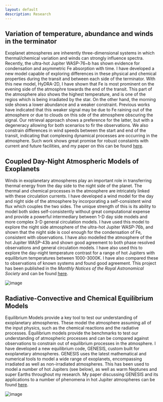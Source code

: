 ```yaml
---
layout: default
description: Research
---
```


## Variation of temperature, abundance and winds in the terminator

Exoplanet atmospheres are inherently three-dimensional systems in which thermal/chemical variation and winds can strongly influence spectra. Recently, the ultra-hot Jupiter WASP-76~b has shown evidence for condensation and asymmetric Fe absorption with time. I have developed a new model capable of exploring differences in these physical and chemical properties during the transit and between each side of the terminator. With this new model, HyDRA-2D, I have shown that Fe is most prominent on the evening side of the atmosphre towards the end of the transit. This part of the atmosphere also shows the highest temperature, and is one of the regios which is being irradiated by the star. On the other hand, the morning side shows a lower abundance and a weaker constraint. Previous works have indicated that this weaker signal may be due to Fe raining out of the atmosphere or due to clouds on this sde of the atmosphere obscuring the signal. Our retrieval approach shows a preference for the latter, but with a degeneracy allowing for both scenarios to fir the observations. We also constrain differences in wind speeds between the start and end of the transit, indicating that complexing dynamical processes are occurring in the atmosphere. Such work shows great promise for robust constaints with current and future facilities, and my paper on this can be found [here]().

## Coupled Day-Night Atmospheric Models of Exoplanets

Winds in exoplanetary atmospheres play an important role in transferring thermal energy from the day side to the night side of the planet. The thermal and chemical processes in the atmosphere are intricately linked with these circulation currents. I have developed a wind model for the day and night side of the atmosphere by incorporating a self-consistent wind flux which couples the two sides. The unique strength of this is its ability to model both sides self-consistently without great computational expense and provide a powerful intermediary between 1-D day side models and more complex 3-D general circulation models. I have used this model to explore the night side atmosphere of the ultra-hot Jupiter WASP-76b, and shown that the night side is cool enough for the condensation of Fe, consistent with observations. I have also modelled the atmosphere of the hot Jupiter WASP-43b and shown good agreement to both phase resolved observations and general circulation models. I have also used this to explore the day-night temperature contrast for a range of hot Jupiters with equilibrium temperatures between 1000-3000K. I have also compared these to observations of known systems and found good agreement. This project has been published in the _Monthly Notices of the Royal Astronomical Society_ and can be found [here](https://ui.adsabs.harvard.edu/abs/2020MNRAS.tmp.2928G/abstract).

![image]({{site.baseurl}}/images/dT_T_combine.jpg)

## Radiative-Convective and Chemical Equilibrium Models

Equilibrium Models provide a key tool to test our understanding of exoplanetary atmospheres. These model the atmosphere assuming all of the input physics, such as the chemical reactions and the radiative processes. Equilibrium models provide the benchmarks to test our understanding of atmospheric processes and can be compared against observations to constrain out of equilibrium processes in the atmosphere. I have developed a new equilibrium code, GENESIS, custom built for exoplanetary atmospheres. GENESIS uses the latest mathematical and numerical tools to model a wide range of exoplanets, encompassing irradiated as well as non-irradiated atmospheres. This has been used to model a number of hot Jupiters (see below), as well as warm Neptunes and super Earths throughout my research. My paper discussing GENESIS and its applications to a number of phenomena in hot Jupiter atmospheres can be found [here](https://ui.adsabs.harvard.edu/abs/2017MNRAS.472.2334G/abstract).

![image]({{site.baseurl}}/images/planet_sims.jpg)
